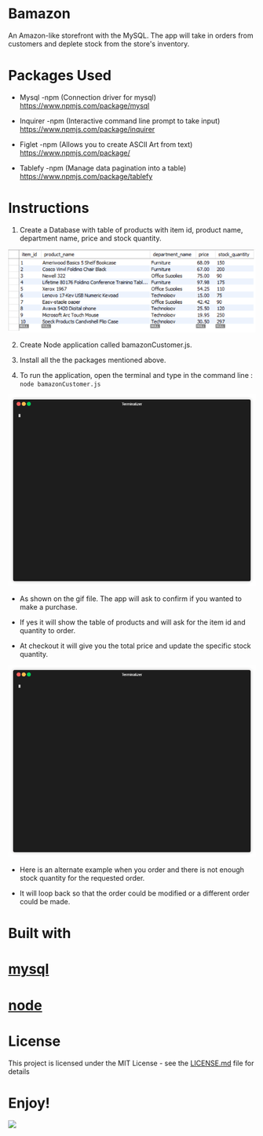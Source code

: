 # Bamazon
An Amazon-like storefront with the MySQL. The app will take in orders from customers and deplete stock from the store's inventory.

# Packages Used
 
 - Mysql -npm (Connection driver for mysql)
https://www.npmjs.com/package/mysql

 - Inquirer -npm (Interactive command line prompt to take input)
https://www.npmjs.com/package/inquirer

 - Figlet -npm (Allows you to create ASCII Art from text)
https://www.npmjs.com/package/

 - Tablefy -npm (Manage data pagination into a table)
https://www.npmjs.com/package/tablefy

# Instructions

1. Create a Database with table of products with item id, product name, department name, price and stock quantity.

<img src="https://github.com/Otepiii/Bamazon/blob/master/table.PNG">

2. Create Node application called bamazonCustomer.js. 

3. Install all the the packages mentioned above.

4. To run the application, open the terminal  and type in the command line : ```node bamazonCustomer.js ```

<img src="https://github.com/Otepiii/Bamazon/blob/master/render1533518652858.gif" width="700">

- As shown on the gif file. The app will ask to confirm if you wanted to make a purchase.

- If yes it will show the table of products and will ask for the item id and quantity to order.

- At checkout it will give you the total price and update the specific stock quantity.

<img src="https://github.com/Otepiii/Bamazon/blob/master/render1533518772292.gif" width="700">

- Here is an alternate example when you order and there is not enough stock quantity for the requested order.

- It will loop back so that the order could be modified or a different order could be made.

# Built with 

 # [mysql](https://www.mysql.com/)
 # [node](https://nodejs.org/en/)
 
# License
  
  This project is licensed under the MIT License - see the [LICENSE.md](https://github.com/Otepiii/Bamazon/blob/master/LICENSE) file for details

# Enjoy!

<img src="https://media.giphy.com/media/9Jcw5pUQlgQLe5NonJ/giphy.gif" width="700">




